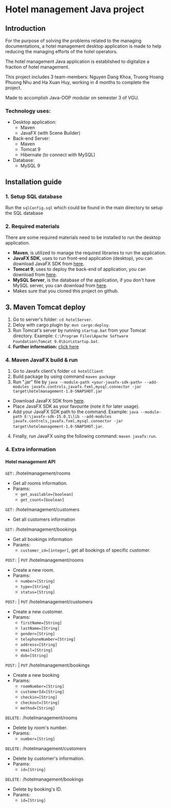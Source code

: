# Hotel management Java project

## Introduction
For the purpose of solving the problems related to the managing documentations, a hotel management 
desktop application is made to help reducing the managing efforts of the hotel operators.

The hotel management Java application is established to digitalize a fraction of hotel management. 

This project includes 3 team-members: Nguyen Dang Khoa, 
Truong Hoang Phuong Nhu and Ha Xuan Huy, working in 4 months to complete the project.

Made to accomplish Java-OOP modular on semester 3 of VGU.
### Technology uses:
+ Desktop application:
  + Maven
  + JavaFX (with Scene Builder)
+ Back-end Server:
  + Maven
  + Tomcat 9
  + Hibernate (to connect with MySQL)
+ Database:
  + MySQL 9
## Installation guide
### 1. Setup SQL database
Run the `sqlConfig.sql` which could be found in the main directory to setup the SQL database
### 2. Required materials
There are some required materials need to be installed to run the desktop application.
  + **Maven**, is utilized to manage the required libraries to run the application.
  + **JavaFX SDK**, uses to run front-end application (desktop), you can download JavaFX SDK from [here](https://gluonhq.com/products/javafx/).
  + **Tomcat 9**, uses to deploy the back-end of application, you can download from [here](htpps://www.tomcat.apache.org).
  + **MySQL Server**, is the database of the application, if you don't have MySQL server, you can download from 
  [here](https://www.dev.mysql.com/downloads/mysql/).
  + Makes sure that you cloned this project on github.
## 3. Maven Tomcat deploy
1. Go to server's folder: `cd hotelServer`.
2. Deloy with cargo plugin by: `mvn cargo:deploy`.
3. Run Tomcat's server by running `startup.bat` from your Tomcat directory. Example: `C:\Program Files\Apache Software Foundation\Tomcat 9.0\bin\startup.bat`.
4. __Further information:__ [click here](https://www.baeldung.com/tomcat-deploy-war)
### 4. Maven JavaFX build & run
1. Go to Javafx client's folder `cd hotelClient`
2. Build package by using command `maven package`
3. Run ".jar" file by `java --module-path <your-javafx-sdk-path> --add-modules javafx.controls,javafx.fxml,mysql.connector -jar target\hotelmanagement-1.0-SNAPSHOT.jar`
  + Download JavaFX SDK from [here](https://gluonhq.com/products/javafx/).
  + Place JavaFX SDK as your favourite (note it for later usage).
  + Add your JavaFX SDK path to the command. Example: `java --module-path E:\javafx-sdk-15.0.1\lib --add-modules javafx.controls,javafx.fxml,mysql.connector -jar target\hotelmanagement-1.0-SNAPSHOT.jar`.
4. Finally, run JavaFX using the following command: `maven javafx:run`.

### 4. Extra information
#### Hotel management API
`GET:` /hotelmanagement/rooms
+ Get all rooms information.
+ Params: 
    + `get_available=[boolean]`
    + `get_count=[boolean]`
  
`GET:` /hotelmanagement/customers
  + Get all customers information
  
`GET:` /hotelmanagement/bookings
  + Get all bookings information
  + Params:
    + `customer_id=[integer]`, get all bookings of specific customer.
  
`POST:` | `PUT` /hotelmanagement/rooms
+ Create a new room.
+ Params:
  + `number=[String]`
  + `type=[String]`
  + `status=[String]`

`POST:` | `PUT` /hotelmanagement/customers
+ Create a new customer.
+ Params:
  + `firstName=[String]`
  + `lastName=[String]`
  + `gender=[String]`
  + `telephoneNumber=[String]`
  + `address=[String]`
  + `email=[String]`
  + `dob=[String]`
  
`POST:` | `PUT` /hotelmanagement/bookings
+ Create a new booking
+ Params:
  + `roomNumber=[String]`
  + `customerId=[String]`
  + `checkin=[String]`
  + `checkout=[String]`
  + `method=[String]`
  
`DELETE:` /hotelmanagement/rooms
+ Delete by room's number.
+ Params:
  + `number=[String]`
  
`DELETE:` /hotelmanagement/customers
+ Delete by customer's information.
+ Params:
  + `id=[String]`
  
`DELETE:` /hotelmanagement/bookings
+ Delete by booking's ID.
+ Params:
  + `id=[String]`
  

 
